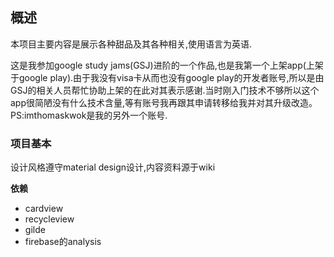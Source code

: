 ## 概述
本项目主要内容是展示各种甜品及其各种相关,使用语言为英语.

这是我参加google study jams(GSJ)进阶的一个作品,也是我第一个上架app(上架于google play).由于我没有visa卡从而也没有google play的开发者账号,所以是由GSJ的相关人员帮忙协助上架的在此对其表示感谢.当时刚入门技术不够所以这个app很简陋没有什么技术含量,等有账号我再跟其申请转移给我并对其升级改造。PS:imthomaskwok是我的另外一个账号.


### 项目基本

设计风格遵守material design设计,内容资料源于wiki

**依赖**
 - cardview 
 - recycleview 
 - gilde 
 - firebase的analysis

